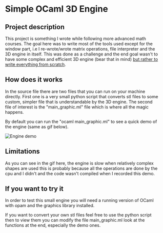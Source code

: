 # Simple OCaml 3D Engine

## Project description

This project is something I wrote while following more advanced math courses. The goal here was to write most of the tools used except for the window part, i.e I re-wrote/wrote matrix operations, file interpreter and the 3D engine in itself. This was done as a challenge and the end goal wasn't to have some complex and efficient 3D engine (bear that in mind) <u>but rather to write everything from scratch</u>.


## How does it works

In the source file there are two files that you can run on your machine directly. First one is a very small python script that converts stl files to some custom, simpler file that is understandable by the 3D engine. The second file of interest is the "main_graphic.ml" file which is where all the magic happens.

By default you can run the "ocaml main_graphic.ml" to see a quick demo of the engine (same as gif below).

![Engine demo](demo.gif)

## Limitations

As you can see in the gif here, the engine is slow when relatively complex shapes are used this is probably because all the operations are done by the cpu and I didn't and the code wasn't compiled when I recorded this demo.

## If you want to try it

In order to test this small engine you will need a running version of OCaml with opam and the graphics library installed.

If you want to convert your own stl files feel free to use the python script then to view them you can  modify the file main_graphic.ml look at the functions at the end, especially the demo ones.
